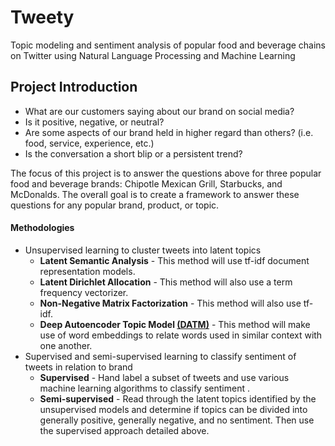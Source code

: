 # Tweety
Topic modeling and sentiment analysis of popular food and beverage chains on Twitter using Natural Language Processing and Machine Learning

## Project Introduction
* What are our customers saying about our brand on social media?  
* Is it positive, negative, or neutral?
* Are some aspects of our brand held in higher regard than others? (i.e. food, service, experience, etc.)
* Is the conversation a short blip or a persistent trend?

The focus of this project is to answer the questions above for three popular food and beverage brands: Chipotle Mexican Grill, Starbucks, and McDonalds.  The overall goal is to create a framework to answer these questions for any popular brand, product, or topic.

#### Methodologies
* Unsupervised learning to cluster tweets into latent topics
    * **Latent Semantic Analysis** - This method will use tf-idf document representation models.
    * **Latent Dirichlet Allocation** - This method will also use a term frequency vectorizer.
    * **Non-Negative Matrix Factorization** - This method will also use tf-idf.
    * **Deep Autoencoder Topic Model  [(DATM)](https://www.prhlt.upv.es/workshops/iwes15/pdf/iwes15-kumar-d'haro.pdf "DATM")** - This method will make use of word embeddings to relate words used in similar context with one another.
* Supervised and semi-supervised learning to classify sentiment of tweets in relation to brand
    * **Supervised** - Hand label a subset of tweets and use various machine learning algorithms to classify sentiment .
    * **Semi-supervised** - Read through the latent topics identified by the unsupervised models and determine if topics can be divided into generally positive, generally negative, and no sentiment.  Then use the supervised approach detailed above.
